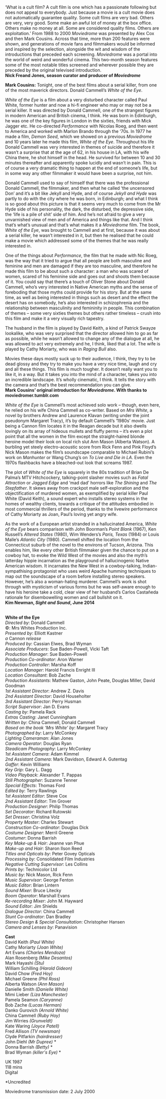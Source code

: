 
‘What is a cult film? A cult film is one which has a passionate following but does not appeal to everybody. Just because a movie is a cult movie does not automatically guarantee quality. Some cult films are very bad. Others are very, very good. Some make an awful lot of money at the box office. Others make no money at all. Some are considered quality films. Others are exploitation.’ From 1988 to 2000 _Moviedrome_ was presented by Alex Cox and then Mark Cousins. Across that time, more than 200 features were shown, and generations of movie fans and filmmakers would be informed and inspired by the selection, alongside the wit and wisdom of the introductions that preceded each screening. _Moviedrome_ was a portal into the world of weird and wonderful cinema. This two-month season features some of the most notable titles screened and wherever possible they are preceded by the original televised introduction.  
**Nick Freand Jones, season curator and producer  of _Moviedrome_**

**Mark Cousins:** Tonight, one of the best films about a serial killer, from one of the most maverick directors. Donald Cammell’s _White of the Eye_.

_White of the Eye_ is a film about a very disturbed character called Paul White, former hunter and now a hi-fi engineer who may or may not be a serial killer. It was directed by Donald Cammell, one of the strangest figures in modern American and British cinema, I think. He was born in Edinburgh, he was one of the key figures in London in the sixties, friends with Mick Jagger etc. He co-directed _Performance_ with Nicolas Roeg, and then went to America and worked with Marlon Brando through the ‘70s. In 1977 he made a film, _Demon Seed_, which we showed on a previous _Moviedrome_ and 10 years later he made this film, _White of the Eye_. Throughout his life Donald Cammell was very interested in themes of suicide and therefore it wasn’t a surprise that at the age of 62, in his house in LA, with his wife China there, he shot himself in the head. He survived for between 10 and 30 minutes thereafter and apparently spoke lucidly and wasn’t in pain. This is of course a very dramatic thing to happen at the end of someone’s life, but in some way any other filmmaker it would have been a surprise, not him.

Donald Cammell used to say of himself that there was the professional Donald Cammell, the filmmaker, and then what he called ‘the uncensored Don’ and it’s a bit like Jekyll and Hyde, and of course _Jekyll and Hyde_ was partly to do with the city where he was born, in Edinburgh; and what I think is so good about this picture is that it seems very much to come from the Mr Hyde side of his personality, the dark, the disturbed, the depressive side, the ‘life is a pile of shit’ side of him. And he’s not afraid to give a very unvarnished view of men and of America and things like that. And I think that’s what’s unusual and that’s what makes it a _Moviedrome_ film. The book, _White of the Eye_, was brought to Cammell and at first, because it was about a serial killer, he wasn’t interested in it, but then he realised that he could make a movie which addressed some of the themes that he was really interested in.

One of the things about _Performance_, the film that he made with Nic Roeg, was the way that it tried to argue that all people are both masculine and feminine and men are damaged if they are too masculine, and therefore he made this film to be about such a character: a man who was scared of women, scared of his feminine side and goes out and shoots them because of it. You could say that there’s a touch of Oliver Stone about Donald Cammell, who’s very interested in Native American myths and the sense of foreboding that those myths could provide for his story. But at the same time, as well as being interested in things such as desert and the effect the desert has on somebody, he’s also interested in schizophrenia and the relationship between masculinity and femininity in people. This combination of themes – some very sixties themes but others rather timeless – crush into this film and make it a very visually rich tapestry.

The husband in the film is played by David Keith, a kind of Patrick Swayze lookalike, who was very surprised that the director allowed him to go as far as possible, while he wasn’t allowed to change any of the dialogue at all, he was allowed to act very extremely and he, I think, liked that a lot. The wife is played by Cathy Moriarty, who was in _Raging Bull_ also.

Movies these days mostly suck up to their audience, I think, they try to be dead glossy and they try to make you have a very nice time, laugh and cry and all these things. This film is much tougher. It doesn’t really want you to like it, in a way. But it takes you into the mind of a character, takes you into an incredible landscape. It’s wholly cinematic, I think. It tells the story with the camera and that’s the best recommendation you can give.  
**Mark Cousins’ original introduction for _Moviedrome_. With thanks to moviedromer.tumblr.com**

_White of the Eye_ is Cammell’s most achieved solo work – though, even here, he relied on his wife China Cammell as co-writer. Based on _Mrs White_, a novel by brothers Andrew and Laurence Klavan (writing under the joint pseudonym Margaret Tracy), it’s by default Cammell’s ‘1980s’ movie. Just being a Cannon film locates it in the Reagan decade but it also dwells lovingly on its array of hideous mullets and fluffy perms – it’s even a plot point that all the women in the film except the straight-haired blonde heroine model their look on local rich slut Ann Mason (Alberta Watson). A burbling yet steely electro-acoustic score from Rick Fenn and Pink Floyd’s Nick Mason makes the film’s soundscape comparable to Michael Rubini’s work on _Manhunter_ or Wang Chung’s on _To Live and Die in LA_. Even the 1970s flashbacks have a bleached-out look that screams 1987.

The plot of _White of the Eye_ is squarely in the 80s tradition of Brian De Palma’s MTV Hitchcockery, talking-point slasher movies such as _Fatal Attraction_ or _Jagged Edge_ and ‘mad dad’ horrors like _The Shining_ and _The Stepfather_. It skews away from crackpot male self-exploration and the objectification of murdered women, as exemplified by serial killer Paul White (David Keith), a sound expert who installs stereo systems in the homes of wealthy clients, towards a critique of the attitudes embodied in most commercial thrillers of the period, thanks to the livewire performance of Cathy Moriarty as Joan, Paul’s loving yet angry wife.

As the work of a European artist stranded in a hallucinated America, _White of the Eye_ bears comparison with John Boorman’s _Point Blank_ (1967), Ken Russell’s _Altered States_ (1980), Wim Wenders’s _Paris, Texas_ (1984) or Louis Malle’s _Atlantic City_ (1980). Cammell shifted the location from the Connecticut suburb of the novel to the environs of Tucson, Arizona. This enables him, like every other British filmmaker given the chance to put on a cowboy hat, to evoke the Wild West of the movies and also the myth’s latterday hippie incarnation as the playground of hallucinogenic Native American wisdom. It incarnates the New West in a cowboy-talking, Indian-sympathising protagonist who uses weird Apache humming techniques to map out the soundscape of a room before installing stereo speakers. However, he’s also a woman-hating murderer. Cammell’s work is shot through with mysticism of various forms but he was self-aware enough to have his heroine take a cold, clear view of her husband’s Carlos Castañeda rationale for disembowelling women and call bullshit on it.  
**Kim Newman, _Sight and Sound_, June 2014**
<br><br>

**White of the Eye**  
_Directed by_: Donald Cammell  
©: Mrs Whites Production Inc.  
_Presented by_: Elliott Kastner  
_a_ Cannon _release_  
_Produced by_: Cassian Elwes, Brad Wyman  
_Associate Producers_: Sue Baden-Powell, Vicki Taft  
_Production Manager_: Sue Baden-Powell  
_Production Co-ordinator_: Aron Warner  
_Production Controller_: Marsha Koff  
_Location Manager_: Harold Francis Enright III  
_Location Consultant_: Bob Zache  
_Production Assistants_: Mathew Gaston,  John Peate, Douglas Miller, David Goodman  
_1st Assistant Director_: Andrew Z. Davis  
_2nd Assistant Director_: David Householter  
_3rd Assistant Director_: Perry Husman  
_Script Supervisor_: Jan D. Evans  
_Casting by_: Pamela Rack  
_Extras Casting_: Janet Cunningham  
_Written by_: China Cammell, Donald Cammell  
_Based on the book ‘Mrs White’ by_: Margaret Tracy  
_Photographed by_: Larry McConkey  
_Lighting Cameraman_: Alan Jones  
_Camera Operator_: Douglas Ryan  
_Steadicam Photography_: Larry McConkey  
_1st Assistant Camera_: Adam Kimmel  
_2nd Assistant Camera_: Mark Davidson,  Edward A. Gutentag  
_Gaffer_: Kevin Williams  
_Key Grip_: Gary L. Dagg  
_Video Playback_: Alexander T. Pappas  
_Still Photographer_: Suzanne Tenner  
_Special Effects_: Thomas Ford  
_Edited by_: Terry Rawlings  
_1st Assistant Editor_: Steve Cox  
_2nd Assistant Editor_: Tim Grover  
_Production Designer_: Philip Thomas  
_Set Decorator_: Richard Rutowski  
_Set Dresser_: Christina Volz  
_Property Master_: Charles Stewart  
_Construction Co-ordinator_: Douglas Dick  
_Costume Designer_: Merril Greene  
_Costumer_: Donna Barrish  
_Key Make-up & Hair_: Jeanne van Phue  
_Make-up and Hair_: Sharon Ilson Reed  
_Titles and Opticals by_: Peter Govey Opticals  
_Processing by_: Consolidated Film Industries  
_Negative Cutting Supervisor_: Les Collins  
_Prints by_: Technicolor Ltd  
_Music by_: Nick Mason, Rick Fenn  
_Music Supervisor_: George Fenton  
_Music Editor_: Brian Lintern  
_Sound Mixer_: Bruce Litecky  
_Boom Operator_: Marshall Evans  
_Re-recording Mixer_: John M. Hayward  
_Sound Editor_: Jim Shields  
_Dialogue Director_: China Cammell  
_Stunt Co-ordinator_: Dan Bradley  
_Stereo Design & Special Consultation_:  Christopher Hansen  
_Camera and Lenses by_: Panavision

**Cast**  
David Keith _(Paul White)_  
Cathy Moriarty _(Joan White)_  
Art Evans _(Charles Mendoza)_  
Alan Rosenberg _(Mike Desantos)_  
Mark Hayashi _(Stu)_  
William Schilling _(Harold Gideon)_  
David Chow _(Fred Hoy)_  
Michael Greene _(Phil Ross)_  
Alberta Watson _(Ann Mason)_  
Danielle Smith _(Danielle White)_  
Mimi Lieber _(Liza Manchester)_  
Pamela Seamon _(Caryanne)_  
Bob Zache _(Lucas Herman)_  
Danko Gurovich _(Arnold White)_  
China Cammell _(Ruby Hoy)_  
Jim Wirries _(Grunveldt)_  
Kate Waring _(Joyce Patell)_  
Fred Allison _(TV newsman)_  
Clyde Pitfarkin _(hairdresser)_  
John Diehl _(Mr Dupree)_ *  
Donna Barrish _(Betty)_ *  
Brad Wyman _(killer's Eye)_ *

UK 1987  
118 mins  
Digital

*Uncredited

Moviedrome transmission date: 2 July 2000
<br><br>
<!--stackedit_data:
eyJoaXN0b3J5IjpbLTE3MDc4Nzc2MzJdfQ==
-->